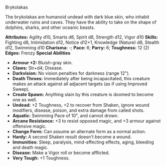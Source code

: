 Brykolakas

The brykolakas are humanoid undead with dark blue skin, who inhabit
underwater ruins and caves. They have the ability to take on the shape
of dolphins, sharks, and other oceanic beasts.

**Attributes:** Agility d10, Smarts d6, Spirit d8, Strength d12, Vigor
d10
**Skills:** Fighting d8, Intimidation d12, Notice d12+1, Knowledge
(Nature) d8, Stealth d12, Swimming d10
**Charisma:** -; **Pace:** 6; **Parry:** 6; **Toughness:** 12 (2)
**Edges:** Frenzy
**Special Abilities**
- **Armour +2:** Bluish-gray skin.
- **Claws:** Str+d4; Disease.
- **Darkvision:** No vision penalties for darkness (range 12").
- **Death Throes:** Immediately after being incapacitated, this creature
makes an attack against all adjacent targets (as if using Improved
Sweep).
- **Create Spawn:** Anything slain by this creature is doomed to become
one as well.
- **Undead:** +2 Toughness, +2 to recover from Shaken, ignore wound
modifiers, disease, poison, and extra damage from called shots.
- **Aquatic:** Swimming Pace of 10", and cannot drown.
- **Arcane Resistance:** +3 to resist opposed magic, and +3 armour
against offensive magic.
- **Change Form:** Can assume an alternate form as a normal action.
- **Hardy:** A second Shaken result doesn't become a wound.
- **Immunities:** Sleep, paralysis, mind-affecting effects, aging,
bleeding and death magic.
- **Disease:** Make a Vigor roll or become afflicted.
- **Very Tough:** +1 Toughness.

